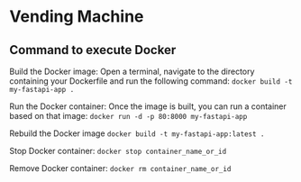 # Vending Machine

## Command to execute Docker
Build the Docker image: Open a terminal, navigate to the directory containing your Dockerfile and run the following command:
`docker build -t my-fastapi-app .`

Run the Docker container: Once the image is built, you can run a container based on that image:
`docker run -d -p 80:8000 my-fastapi-app`

Rebuild the Docker image
`docker build -t my-fastapi-app:latest .`

Stop Docker container:
`docker stop container_name_or_id`

Remove Docker container:
`docker rm container_name_or_id`